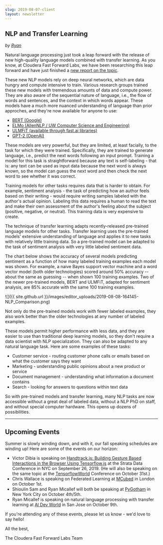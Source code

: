 ```yaml
---
slug: 2019-08-07-client
layout: newsletter
---
```


## NLP and Transfer Learning
*by [Ryan](https://twitter.com/jqpubliq)*

Natural language processing just took a leap forward with the release of new high-quality language models combined with transfer learning. As you know, at Cloudera Fast Forward Labs, we have been researching this leap forward and have just finished a [new report on the topic](https://blog.fastforwardlabs.com/2019/07/17/new-research-transfer-learning-for-natural-language-processing.html).

These new NLP models rely on deep neural networks, which are data hungry and compute intensive to train. Various research groups trained these new models with tremendous amounts of data and compute power. They are also aware of the sequential nature of language, i.e., the flow of words and sentences, and the context in which words appear. These models have a much more nuanced understanding of language than prior approches, and they're now available for anyone to use:

* [BERT (Google)](https://github.com/google-research/bert)
* [ELMo (AllenNLP / UW Computer Science and Engineering)](https://github.com/allenai/allennlp/blob/master/tutorials/how_to/elmo.md)
* [ULMFiT (available through fast.ai libraries)](http://nlp.fast.ai/)
* [GPT-2 (OpenAI)](https://openai.com/blog/better-language-models/)

These models are very powerful, but they are limited, at least facially, to the task for which they were trained. Specifically, they are trained to generate language, i.e., predict the next words following an input prompt. Training a model for this task is straightforward because any text is self-labeling - that is: any text can be used as input data because the next word is always known, so the model can guess the next word and then check the next word to see whether it was correct.

Training models for other tasks requires data that is harder to obtain. For example, sentiment analysis - the task of predicting how an author feels based on their writing - would require writing samples labeled with the author's actual opinion. Labeling this data requires a human to read the text and make their own assessment of the author's feeling about the subject (positive, negative, or neutral). This training data is very expensive to create.

The technique of transfer learning adapts recently-released pre-trained language models for other tasks. Transfer learning uses the pre-trained models' extensive understanding of language and applies it to new tasks with relatively little training data. So a pre-trained model can be adapted to the task of sentiment analysis with very little labeled sentiment data. 

The chart below shows the accuracy of several models predicting sentiment as a function of how many labeled training examples each model was shown. For example, a naive Bayes support vector machine and a word vector model (both older technologies) scored around 50% accuracy -- about the same as guessing -- when shown 100 training examples. Two of the newer pre-trained models, BERT and ULMFiT, adapted for sentiment analysis, are 85% accurate with the same 100 training examples.

![]({{ site.github.url }}/images/editor_uploads/2019-08-08-164145-NLP_Comparison.png)

Not only do the pre-trained models work with fewer labeled examples, they also work better than the older technologies at any number of labeled examples.

These models permit higher performance with less data, and they are easier to use than traditional deep learning models, so they don't require a data scientist with NLP specialization. They can also be adapted to any natural language task. Here are some examples of these tasks:

* Customer service - routing customer phone calls or emails based on what the customer says they want
* Marketing - understanding public opinions about a new product or service
* Document management - understanding what information a document contains
* Search - looking for answers to questions within text data

So with pre-trained models and transfer learning, many NLP tasks are now accessible without a great deal of labeled data, without a NLP PhD on staff, and without special computer hardware.  This opens up dozens of possibilities.

--- 

## Upcoming Events

Summer is slowly winding down, and with it, our fall speaking schedules are winding up!  Here are some of the events on our horizon:

* Victor Dibia is speaking on [Handtrack.js: Building Gesture Based Interactions in the Browser Using Tensorflow.js](https://conferences.oreilly.com/strata/strata-ny/public/schedule/detail/77389) at the Strata Data Conference in NYC on September 26, 2019. (He will also be speaking on the same topic at the [TensorflowWorld](https://conferences.oreilly.com/tensorflow/tf-ca/public/schedule/detail/77833) Conference on October 31st.)
* Chris Wallace is speaking on Federated Learning at [MCubed](https://www.mcubed.london/sessions/federated-learning/) in London on October 1st.
* Shioulin Sam and Ryan Micallef will both be speaking at [PyGotham](https://2019.pygotham.org/) in New York City on October 4th/5th.
* Ryan Micallef is speaking on natural language processing with transfer learning at [AI Dev World](https://aidevworld.com/) in San Jose on October 9th.

If you're attending any of these events, please let us know - we'd love to say hello!

All the best,

The Cloudera Fast Forward Labs Team